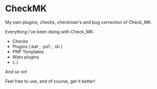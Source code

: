 # CheckMK 
My own plugins, checks, checkman's and bug correction of Check_MK.

Everything i've been doing with Check_MK:
  - Checks
  - Plugins (.bat ; .ps1 ; .sh ) 
  - PNP Templates
  - Wato plugins
  - (..)

And so on!

Feel free to use, and of course, get it better!
